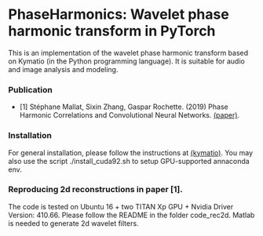 PhaseHarmonics: Wavelet phase harmonic transform in PyTorch
======================================

This is an implementation of the wavelet phase harmonic transform based on Kymatio (in the Python programming language). It is suitable for audio and image analysis and modeling.

### Publication
* [1] Stéphane Mallat, Sixin Zhang, Gaspar Rochette. (2019) Phase Harmonic Correlations and Convolutional Neural Networks. [(paper)](https://arxiv.org/abs/1810.12136).

### Installation
For general installation, please follow the instructions at [(kymatio)](https://github.com/kymatio/kymatio). You may also use the script ./install_cuda92.sh to setup GPU-supported annaconda env.

### Reproducing 2d reconstructions in paper [1]. 
The code is tested on Ubuntu 16 + two TITAN Xp GPU + Nvidia Driver Version: 410.66. Please follow the README in the folder code_rec2d. Matlab is needed to generate 2d wavelet filters.
